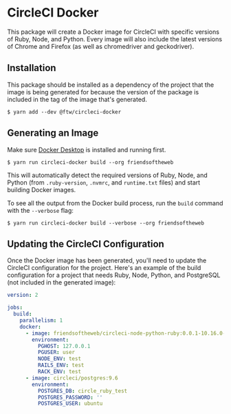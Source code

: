 # CircleCI Docker

This package will create a Docker image for CircleCI with specific versions of Ruby, Node, and Python. Every image will also include the latest versions of Chrome and Firefox (as well as chromedriver and geckodriver).

## Installation

This package should be installed as a dependency of the project that the image is being generated for because the version of the package is included in the tag of the image that's generated.

```
$ yarn add --dev @ftw/circleci-docker
```

## Generating an Image

Make sure [Docker Desktop](https://www.docker.com/products/docker-desktop) is installed and running first.

```
$ yarn run circleci-docker build --org friendsoftheweb
```

This will automatically detect the required versions of Ruby, Node, and Python (from `.ruby-version`, `.nvmrc`, and `runtime.txt` files) and start building Docker images.

To see all the output from the Docker build process, run the `build` command with the `--verbose` flag:

```
$ yarn run circleci-docker build --verbose --org friendsoftheweb
```

## Updating the CircleCI Configuration

Once the Docker image has been generated, you'll need to update the CircleCI configuration for the project. Here's an example of the build configuration for a project that needs Ruby, Node, Python, and PostgreSQL (not included in the generated image):

```yaml
version: 2

jobs:
  build:
    parallelism: 1
    docker:
      - image: friendsoftheweb/circleci-node-python-ruby:0.0.1-10.16.0-2.7.17-2.6.5
        environment:
          PGHOST: 127.0.0.1
          PGUSER: user
          NODE_ENV: test
          RAILS_ENV: test
          RACK_ENV: test
      - image: circleci/postgres:9.6
        environment:
          POSTGRES_DB: circle_ruby_test
          POSTGRES_PASSWORD: ''
          POSTGRES_USER: ubuntu
```
